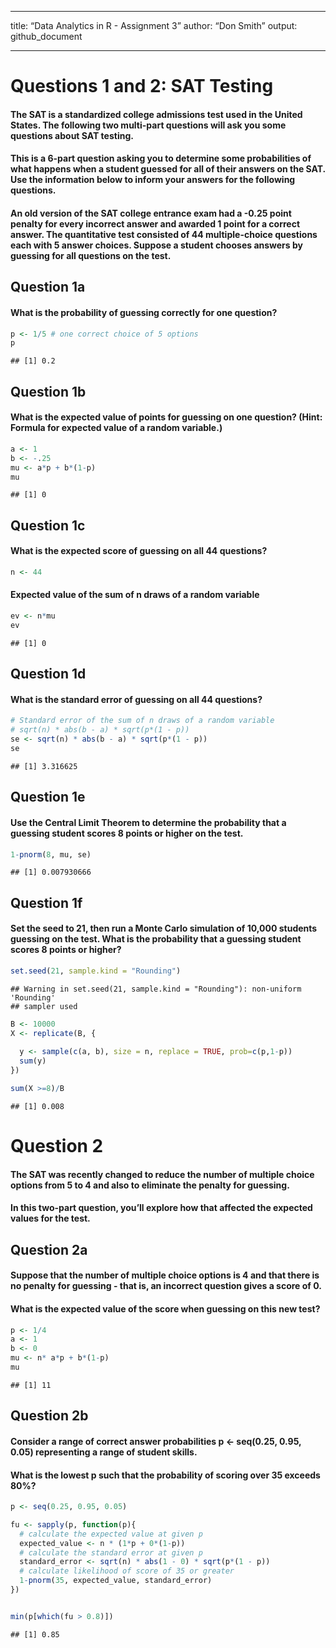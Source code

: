 ------------------------------------------------------------------------

title: “Data Analytics in R - Assignment 3” author: “Don Smith” output:
github_document

------------------------------------------------------------------------

# Questions 1 and 2: SAT Testing

#### The SAT is a standardized college admissions test used in the United States. The following two multi-part questions will ask you some questions about SAT testing.

#### This is a 6-part question asking you to determine some probabilities of what happens when a student guessed for all of their answers on the SAT. Use the information below to inform your answers for the following questions.

#### An old version of the SAT college entrance exam had a -0.25 point penalty for every incorrect answer and awarded 1 point for a correct answer. The quantitative test consisted of 44 multiple-choice questions each with 5 answer choices. Suppose a student chooses answers by guessing for all questions on the test.

## Question 1a

#### What is the probability of guessing correctly for one question?

``` r
p <- 1/5 # one correct choice of 5 options
p
```

    ## [1] 0.2

## Question 1b

#### What is the expected value of points for guessing on one question? (Hint: Formula for expected value of a random variable.)

``` r
a <- 1
b <- -.25
mu <- a*p + b*(1-p)
mu
```

    ## [1] 0

## Question 1c

#### What is the expected score of guessing on all 44 questions?

``` r
n <- 44
```

#### Expected value of the sum of n draws of a random variable

``` r
ev <- n*mu
ev
```

    ## [1] 0

## Question 1d

#### What is the standard error of guessing on all 44 questions?

``` r
# Standard error of the sum of n draws of a random variable
# sqrt(n) * abs(b - a) * sqrt(p*(1 - p))
se <- sqrt(n) * abs(b - a) * sqrt(p*(1 - p))
se
```

    ## [1] 3.316625

## Question 1e

#### Use the Central Limit Theorem to determine the probability that a guessing student scores 8 points or higher on the test.

``` r
1-pnorm(8, mu, se)
```

    ## [1] 0.007930666

## Question 1f

#### Set the seed to 21, then run a Monte Carlo simulation of 10,000 students guessing on the test. What is the probability that a guessing student scores 8 points or higher?

``` r
set.seed(21, sample.kind = "Rounding")
```

    ## Warning in set.seed(21, sample.kind = "Rounding"): non-uniform 'Rounding'
    ## sampler used

``` r
B <- 10000
X <- replicate(B, {
  
  y <- sample(c(a, b), size = n, replace = TRUE, prob=c(p,1-p))
  sum(y)
})

sum(X >=8)/B
```

    ## [1] 0.008

# Question 2

#### The SAT was recently changed to reduce the number of multiple choice options from 5 to 4 and also to eliminate the penalty for guessing.

#### In this two-part question, you’ll explore how that affected the expected values for the test.

## Question 2a

#### Suppose that the number of multiple choice options is 4 and that there is no penalty for guessing - that is, an incorrect question gives a score of 0.

#### What is the expected value of the score when guessing on this new test?

``` r
p <- 1/4
a <- 1
b <- 0
mu <- n* a*p + b*(1-p)
mu
```

    ## [1] 11

## Question 2b

#### Consider a range of correct answer probabilities p \<- seq(0.25, 0.95, 0.05) representing a range of student skills.

#### What is the lowest p such that the probability of scoring over 35 exceeds 80%?

``` r
p <- seq(0.25, 0.95, 0.05)

fu <- sapply(p, function(p){
  # calculate the expected value at given p
  expected_value <- n * (1*p + 0*(1-p))
  # calculate the standard error at given p
  standard_error <- sqrt(n) * abs(1 - 0) * sqrt(p*(1 - p))
  # calculate likelihood of score of 35 or greater
  1-pnorm(35, expected_value, standard_error)
})


min(p[which(fu > 0.8)])
```

    ## [1] 0.85
